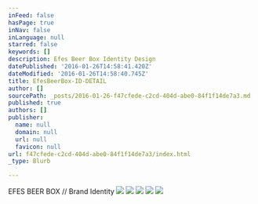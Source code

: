 ```yaml
---
inFeed: false
hasPage: true
inNav: false
inLanguage: null
starred: false
keywords: []
description: Efes Beer Box Identity Design
datePublished: '2016-01-26T14:58:41.420Z'
dateModified: '2016-01-26T14:58:40.745Z'
title: EfesBeerBox-ID-DETAIL
author: []
sourcePath: _posts/2016-01-26-f47cfede-c2cd-404d-abe0-84f1f14de7a3.md
published: true
authors: []
publisher:
  name: null
  domain: null
  url: null
  favicon: null
url: f47cfede-c2cd-404d-abe0-84f1f14de7a3/index.html
_type: Blurb

---
```

EFES BEER BOX // Brand Identity
![](https://the-grid-user-content.s3-us-west-2.amazonaws.com/9fb5f0e5-ddb4-44aa-ad4a-9fe045cfa7a8.jpg)
![](https://the-grid-user-content.s3-us-west-2.amazonaws.com/109c1367-2309-4aff-b111-8e9364291e54.jpg)
![](https://the-grid-user-content.s3-us-west-2.amazonaws.com/e1c63ede-2ae6-499b-824b-0464efc140f6.jpg)
![](https://the-grid-user-content.s3-us-west-2.amazonaws.com/506a3961-6676-4250-b0e2-d39314f0b73c.jpg)
![](https://the-grid-user-content.s3-us-west-2.amazonaws.com/86dc70b3-4eb4-41d7-bc12-751cc2012c81.jpg)